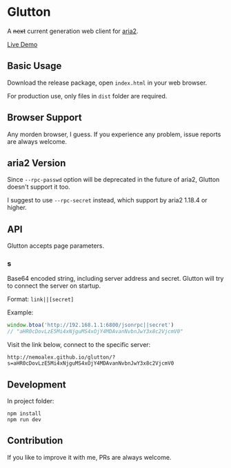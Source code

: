 # Glutton

A ~~next~~ current generation web client for [aria2](http://aria2.github.io/).

[Live Demo](http://nemoalex.github.io/glutton/)

## Basic Usage

Download the release package, open `index.html` in your web browser.

For production use, only files in `dist` folder are required.

## Browser Support

Any morden browser, I guess. If you experience any problem, issue reports are always welcome.

## aria2 Version

Since `--rpc-passwd` option will be deprecated in the future of aria2, Glutton doesn't support it too.

I suggest to use `--rpc-secret` instead, which support by aria2 1.18.4 or higher.

## API

Glutton accepts page parameters.

### s

Base64 encoded string, including server address and secret. Glutton will try to connect the server on startup.

Format: `link||[secret]`

Example:

```javascript
window.btoa('http://192.168.1.1:6800/jsonrpc||secret')
// "aHR0cDovLzE5Mi4xNjguMS4xOjY4MDAvanNvbnJwY3x8c2VjcmV0"
```

Visit the link below, connect to the specific server:

```
http://nemoalex.github.io/glutton/?s=aHR0cDovLzE5Mi4xNjguMS4xOjY4MDAvanNvbnJwY3x8c2VjcmV0
```

## Development

In project folder:

```
npm install
npm run dev
```

## Contribution

If you like to improve it with me, PRs are always welcome.
